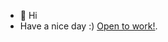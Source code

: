 - 👋 Hi
- Have a nice day :)
  [Open to work!]([https://pages.github.com/](https://www.linkedin.com/in/yuan-bo-572414227/)).


<!---
yunxxxx/yunxxxx is a ✨ special ✨ repository because its `README.md` (this file) appears on your GitHub profile.
You can click the Preview link to take a look at your changes.
--->
